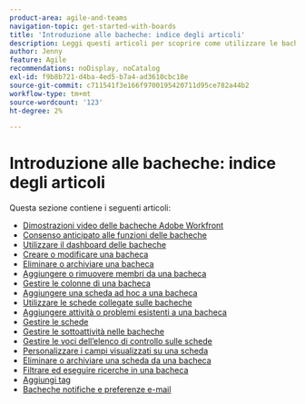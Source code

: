 ```yaml
---
product-area: agile-and-teams
navigation-topic: get-started-with-boards
title: 'Introduzione alle bacheche: indice degli articoli'
description: Leggi questi articoli per scoprire come utilizzare le bacheche in Workfront.
author: Jenny
feature: Agile
recommendations: noDisplay, noCatalog
exl-id: f9b8b721-d4ba-4ed5-b7a4-ad3610cbc18e
source-git-commit: c711541f3e166f9700195420711d95ce782a44b2
workflow-type: tm+mt
source-wordcount: '123'
ht-degree: 2%

---
```


# Introduzione alle bacheche: indice degli articoli

<!-- Audited: 12/2023 -->

Questa sezione contiene i seguenti articoli:

* [Dimostrazioni video delle bacheche Adobe Workfront](/help/quicksilver/agile/get-started-with-boards/boards-video-demonstrations.md)
* [Consenso anticipato alle funzioni delle bacheche](../../agile/get-started-with-boards/boards-early-feature-opt-in.md)
* [Utilizzare il dashboard delle bacheche](../../agile/get-started-with-boards/use-boards-page.md)
* [Creare o modificare una bacheca](../../agile/get-started-with-boards/create-edit-board.md)
* [Eliminare o archiviare una bacheca](/help/quicksilver/agile/get-started-with-boards/delete-archive-board.md)
* [Aggiungere o rimuovere membri da una bacheca](../../agile/get-started-with-boards/add-members-to-board.md)
* [Gestire le colonne di una bacheca](../../agile/get-started-with-boards/manage-board-columns.md)
* [Aggiungere una scheda ad hoc a una bacheca](../../agile/get-started-with-boards/add-card-to-board.md)
* [Utilizzare le schede collegate sulle bacheche](/help/quicksilver/agile/get-started-with-boards/connected-cards.md)
* [Aggiungere attività o problemi esistenti a una bacheca](/help/quicksilver/agile/get-started-with-boards/add-card-from-list-to-board.md)
* [Gestire le schede](../../agile/get-started-with-boards/move-board-items.md)
* [Gestire le sottoattività nelle bacheche](/help/quicksilver/agile/get-started-with-boards/manage-subtasks-on-boards.md)
* [Gestire le voci dell’elenco di controllo sulle schede](/help/quicksilver/agile/get-started-with-boards/manage-checklist-items.md)
* [Personalizzare i campi visualizzati su una scheda](/help/quicksilver/agile/get-started-with-boards/customize-fields-on-card.md)
* [Eliminare o archiviare una scheda da una bacheca](../../agile/get-started-with-boards/delete-board-items.md)
* [Filtrare ed eseguire ricerche in una bacheca](../../agile/get-started-with-boards/filter-search-in-board.md)
* [Aggiungi tag](../../agile/get-started-with-boards/add-tags.md)
* [Bacheche notifiche e preferenze e-mail](/help/quicksilver/agile/get-started-with-boards/boards-emails.md)
